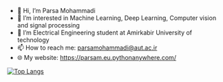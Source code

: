 - 👋 Hi, I’m Parsa Mohammadi
- 👀 I’m interested in Machine Learning, Deep Learning, Computer vision and signal processing
- :closed_book: I’m Electrical Engineering student at Amirkabir University of technology
- 📫 How to reach me: parsamohammadi@aut.ac.ir
- :globe_with_meridians: My website: https://parsam.eu.pythonanywhere.com/

[![Top Langs](https://github-readme-stats.vercel.app/api/top-langs/?username=anuraghazra&layout=compact)](https://github.com/anuraghazra/github-readme-stats)
